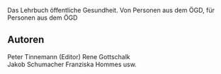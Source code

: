 Das Lehrbuch öffentliche Gesundheit. Von Personen aus dem ÖGD, für Personen aus dem ÖGD


<h2>Autoren</h2>
Peter Tinnemann (Editor)
Rene Gottschalk </br>
Jakob Schumacher
Franziska Hommes
usw.
